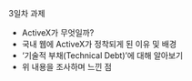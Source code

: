 3일차 과제

* ActiveX가 무엇일까?  
* 국내 웹에 ActiveX가 정착되게 된 이유 및 배경  
* ‘기술적 부채(Technical Debt)’에 대해 알아보기  
* 위 내용을 조사하며 느낀 점
